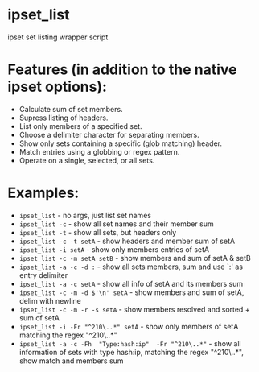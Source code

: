 ipset_list
==========

ipset set listing wrapper script


Features (in addition to the native ipset options):
==========

- Calculate sum of set members.
- Supress listing of headers.
- List only members of a specified set.
- Choose a delimiter character for separating members.
- Show only sets containing a specific (glob matching) header.
- Match entries using a globbing or regex pattern.
- Operate on a single, selected, or all sets.


Examples:
==========

- `ipset_list`                         - no args, just list set names
- `ipset_list -c`                      - show all set names and their member sum
- `ipset_list -t`                      - show all sets, but headers only
- `ipset_list -c -t setA`              - show headers and member sum of setA
- `ipset_list -i setA`                 - show only members entries of setA
- `ipset_list -c -m setA setB`         - show members and sum of setA & setB
- `ipset_list -a -c -d :`              - show all sets members, sum and use `:' as entry delimiter
- `ipset_list -a -c setA`              - show all info of setA and its members sum
- `ipset_list -c -m -d $'\n' setA`     - show members and sum of setA, delim with newline
- `ipset_list -c -m -r -s setA`        - show members resolved and sorted + sum of setA
- `ipset_list -i -Fr "^210\..*" setA` - show only members of setA matching the regex "^210\\..*"
- `ipset_list -a -c -Fh  "Type:hash:ip"  -Fr "^210\..*"` - show all information of sets with type hash:ip, 
matching the regex "^210\\..*", show match and members sum


